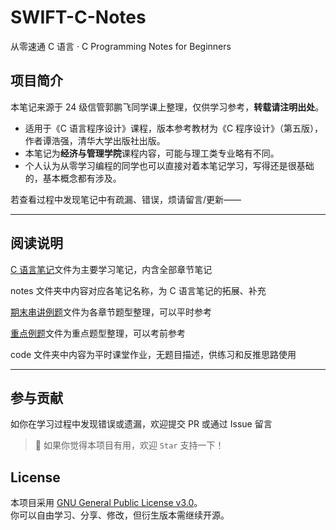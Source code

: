 # SWIFT-C-Notes
从零速通 C 语言 · C Programming Notes for Beginners

## 项目简介
本笔记来源于 24 级信管郭鹏飞同学课上整理，仅供学习参考，**转载请注明出处**。

- 适用于《C 语言程序设计》课程，版本参考教材为《C 程序设计》（第五版），作者谭浩强，清华大学出版社出版。
- 本笔记为**经济与管理学院**课程内容，可能与理工类专业略有不同。
- 个人认为从零学习编程的同学也可以直接对着本笔记学习，写得还是很基础的，基本概念都有涉及。

若查看过程中发现笔记中有疏漏、错误，烦请留言/更新——

---

## 阅读说明
[C 语言笔记](C语言笔记.md)文件为主要学习笔记，内含全部章节笔记

notes 文件夹中内容对应各笔记名称，为 C 语言笔记的拓展、补充

[期末串讲例题](notes\期末串讲例题.md)文件为各章节题型整理，可以平时参考

[重点例题](notes\重点例题.md)文件为重点题型整理，可以考前参考

code 文件夹中内容为平时课堂作业，无题目描述，供练习和反推思路使用

---

## 参与贡献

如你在学习过程中发现错误或遗漏，欢迎提交 PR 或通过 Issue 留言

> 🌟 如果你觉得本项目有用，欢迎 `Star` 支持一下！

## License

本项目采用 [GNU General Public License v3.0](LICENSE)。  
你可以自由学习、分享、修改，但衍生版本需继续开源。